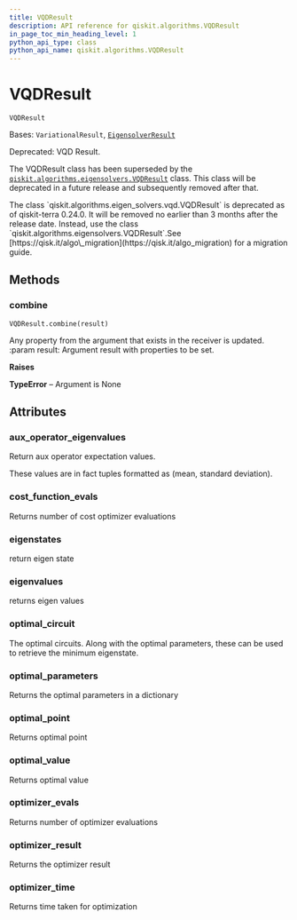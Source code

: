 ```yaml
---
title: VQDResult
description: API reference for qiskit.algorithms.VQDResult
in_page_toc_min_heading_level: 1
python_api_type: class
python_api_name: qiskit.algorithms.VQDResult
---
```


# VQDResult

<span id="qiskit.algorithms.VQDResult" />

`VQDResult`

Bases: `VariationalResult`, [`EigensolverResult`](qiskit.algorithms.EigensolverResult "qiskit.algorithms.eigen_solvers.eigen_solver.EigensolverResult")

Deprecated: VQD Result.

The VQDResult class has been superseded by the [`qiskit.algorithms.eigensolvers.VQDResult`](qiskit.algorithms.eigensolvers.VQDResult "qiskit.algorithms.eigensolvers.VQDResult") class. This class will be deprecated in a future release and subsequently removed after that.

<Admonition title="Deprecated since version 0.24.0" type="danger">
  The class `qiskit.algorithms.eigen_solvers.vqd.VQDResult` is deprecated as of qiskit-terra 0.24.0. It will be removed no earlier than 3 months after the release date. Instead, use the class `qiskit.algorithms.eigensolvers.VQDResult`.See [https://qisk.it/algo\_migration](https://qisk.it/algo_migration) for a migration guide.
</Admonition>

## Methods

<span id="qiskit-algorithms-vqdresult-combine" />

### combine

<span id="qiskit.algorithms.VQDResult.combine" />

`VQDResult.combine(result)`

Any property from the argument that exists in the receiver is updated. :param result: Argument result with properties to be set.

**Raises**

**TypeError** – Argument is None

## Attributes

<span id="qiskit.algorithms.VQDResult.aux_operator_eigenvalues" />

### aux\_operator\_eigenvalues

Return aux operator expectation values.

These values are in fact tuples formatted as (mean, standard deviation).

<span id="qiskit.algorithms.VQDResult.cost_function_evals" />

### cost\_function\_evals

Returns number of cost optimizer evaluations

<span id="qiskit.algorithms.VQDResult.eigenstates" />

### eigenstates

return eigen state

<span id="qiskit.algorithms.VQDResult.eigenvalues" />

### eigenvalues

returns eigen values

<span id="qiskit.algorithms.VQDResult.optimal_circuit" />

### optimal\_circuit

The optimal circuits. Along with the optimal parameters, these can be used to retrieve the minimum eigenstate.

<span id="qiskit.algorithms.VQDResult.optimal_parameters" />

### optimal\_parameters

Returns the optimal parameters in a dictionary

<span id="qiskit.algorithms.VQDResult.optimal_point" />

### optimal\_point

Returns optimal point

<span id="qiskit.algorithms.VQDResult.optimal_value" />

### optimal\_value

Returns optimal value

<span id="qiskit.algorithms.VQDResult.optimizer_evals" />

### optimizer\_evals

Returns number of optimizer evaluations

<span id="qiskit.algorithms.VQDResult.optimizer_result" />

### optimizer\_result

Returns the optimizer result

<span id="qiskit.algorithms.VQDResult.optimizer_time" />

### optimizer\_time

Returns time taken for optimization

